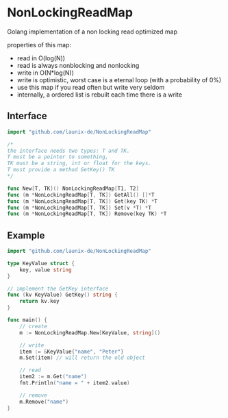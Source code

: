 # NonLockingReadMap
Golang implementation of a non locking read optimized map


properties of this map:
- read in O(log(N))
- read is always nonblocking and nonlocking
- write in O(N*log(N))
- write is optimistic, worst case is a eternal loop (with a probability of 0%)
- use this map if you read often but write very seldom
- internally, a ordered list is rebuilt each time there is a write

## Interface

```go
import "github.com/launix-de/NonLockingReadMap"

/*
the interface needs two types: T and TK.
T must be a pointer to something,
TK must be a string, int or float for the keys.
T must provide a method GetKey() TK
*/

func New[T, TK]() NonLockingReadMap[T1, T2]
func (m *NonLockingReadMap[T, TK]) GetAll() []*T
func (m *NonLockingReadMap[T, TK]) Get(key TK) *T
func (m *NonLockingReadMap[T, TK]) Set(v *T) *T
func (m *NonLockingReadMap[T, TK]) Remove(key TK) *T
```

## Example

```go
import "github.com/launix-de/NonLockingReadMap"

type KeyValue struct {
	key, value string
}

// implement the GetKey interface
func (kv KeyValue) GetKey() string {
	return kv.key
}

func main() {
	// create
	m := NonLockingReadMap.New[KeyValue, string]()

	// write
	item := &KeyValue{"name", "Peter"}
	m.Set(item) // will return the old object

	// read
	item2 := m.Get("name")
	fmt.Println("name = " + item2.value)

	// remove
	m.Remove("name")
}
```
